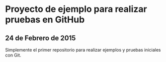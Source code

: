 # Proyecto de ejemplo para realizar pruebas en GitHub
## 24 de Febrero de 2015
Simplemente el primer repositorio para realizar ejemplos y pruebas iniciales con Git.
